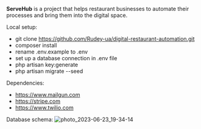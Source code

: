 <strong>ServeHub</strong> is a project that helps restaurant businesses to automate their processes and bring them into the digital space.

Local setup:
- git clone https://github.com/Rudey-ua/digital-restaurant-automation.git
- composer install
- rename .env.example to .env
- set up a database connection in .env file
- php artisan key:generate
- php artisan migrate --seed

Dependencies:
- https://www.mailgun.com
- https://stripe.com
- https://www.twilio.com
  
Database schema:
![photo_2023-06-23_19-34-14](https://github.com/Rudey-ua/digital-restaurant-automation/assets/72936853/01e88a85-2068-44c8-aaf9-857c1830ad0a)

